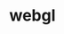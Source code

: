 # webgl
<WebGlDemo></WebGlDemo>

<script setup>
  import WebGlDemo from './components/WebGlDemo.vue'
</script>